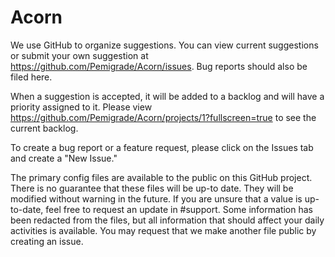# Acorn
We use GitHub to organize suggestions. You can view current suggestions or submit your own suggestion at https://github.com/Pemigrade/Acorn/issues. Bug reports should also be filed here.

When a suggestion is accepted, it will be added to a backlog and will have a priority assigned to it. Please view https://github.com/Pemigrade/Acorn/projects/1?fullscreen=true to see the current backlog.

To create a bug report or a feature request, please click on the Issues tab and create a "New Issue."


The primary config files are available to the public on this GitHub project. There is no guarantee that these files will be up-to date. They will be modified without warning in the future. If you are unsure that a value is up-to-date, feel free to request an update in #support. Some information has been redacted from the files, but all information that should affect your daily activities is available. You may request that we make another file public by creating an issue.
